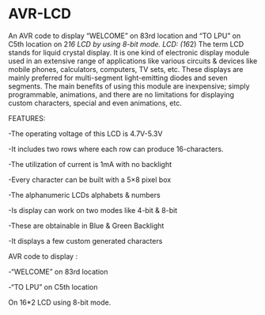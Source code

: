 # AVR-LCD
An AVR code to display “WELCOME” on 83rd location and “TO LPU” on C5th location on 2*16 LCD by using 8-bit mode.
LCD: (16*2)
The term LCD stands for liquid crystal display. It is one kind of electronic display module used in an extensive range of applications like various circuits & devices like mobile phones, calculators, computers, TV sets, etc. These displays are mainly preferred for multi-segment light-emitting diodes and seven segments. The main benefits of using this module are inexpensive; simply programmable, animations, and there are no limitations for displaying custom characters, special and even animations, etc.

FEATURES:

-The operating voltage of this LCD is 4.7V-5.3V

-It includes two rows where each row can produce 16-characters.

-The utilization of current is 1mA with no backlight

-Every character can be built with a 5×8 pixel box

-The alphanumeric LCDs alphabets & numbers

-Is display can work on two modes like 4-bit & 8-bit

-These are obtainable in Blue & Green Backlight

-It displays a few custom generated characters

AVR code to display :

-“WELCOME” on 83rd location

-“TO LPU” on C5th location

On 16*2 LCD using 8-bit mode.
